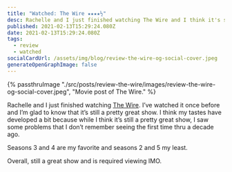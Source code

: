 ```yaml
---
title: "Watched: The Wire ★★★★½"
desc: Rachelle and I just finished watching The Wire and I think it's still a great show!
published: 2021-02-13T15:29:24.080Z
date: 2021-02-13T15:29:24.080Z
tags:
  - review
  - watched
socialCardUrl: /assets/img/blog/review-the-wire-og-social-cover.jpeg
generateOpenGraphImage: false
---
```

{% passthruImage "./src/posts/review-the-wire/images/review-the-wire-og-social-cover.jpeg", "Movie post of The Wire." %}

Rachelle and I just finished watching [The Wire](https://www.hbo.com/the-wire). I’ve watched it once before and I’m glad to know that it’s still a pretty great show. I think my tastes have developed a bit because while I think it’s still a pretty great show, I saw some problems that I don’t remember seeing the first time thru a decade ago.

Seasons 3 and 4 are my favorite and seasons 2 and 5 my least.

Overall, still a great show and is required viewing IMO.